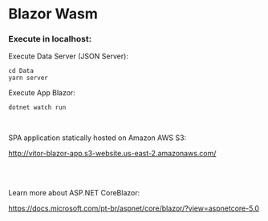 # Blazor Wasm

### Execute in localhost:

Execute Data Server (JSON Server):
```
cd Data
yarn server
```

Execute App Blazor:
```
dotnet watch run
```


<br>

SPA application statically hosted on Amazon AWS S3: 

<http://vitor-blazor-app.s3-website.us-east-2.amazonaws.com/>


<br>
<br>


Learn more about ASP.NET CoreBlazor:

https://docs.microsoft.com/pt-br/aspnet/core/blazor/?view=aspnetcore-5.0